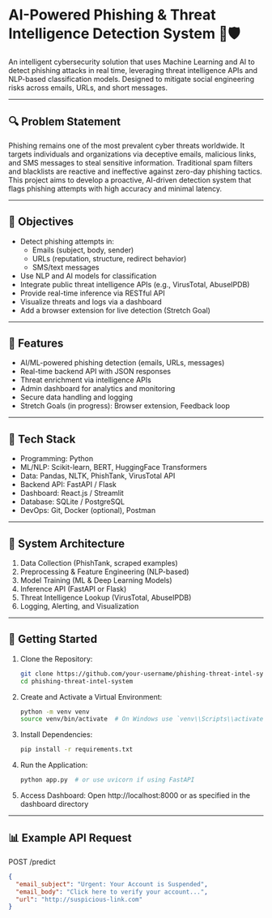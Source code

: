 # AI-Powered Phishing & Threat Intelligence Detection System 🚨🛡️

An intelligent cybersecurity solution that uses Machine Learning and AI to detect phishing attacks in real time, leveraging threat intelligence APIs and NLP-based classification models. Designed to mitigate social engineering risks across emails, URLs, and short messages.

---

## 🔍 Problem Statement

Phishing remains one of the most prevalent cyber threats worldwide. It targets individuals and organizations via deceptive emails, malicious links, and SMS messages to steal sensitive information. Traditional spam filters and blacklists are reactive and ineffective against zero-day phishing tactics. This project aims to develop a proactive, AI-driven detection system that flags phishing attempts with high accuracy and minimal latency.

---

## 🎯 Objectives

- Detect phishing attempts in:
  - Emails (subject, body, sender)
  - URLs (reputation, structure, redirect behavior)
  - SMS/text messages
- Use NLP and AI models for classification
- Integrate public threat intelligence APIs (e.g., VirusTotal, AbuseIPDB)
- Provide real-time inference via RESTful API
- Visualize threats and logs via a dashboard
- Add a browser extension for live detection (Stretch Goal)

---

## 🧱 Features

- AI/ML-powered phishing detection (emails, URLs, messages)
- Real-time backend API with JSON responses
- Threat enrichment via intelligence APIs
- Admin dashboard for analytics and monitoring
- Secure data handling and logging
- Stretch Goals (in progress): Browser extension, Feedback loop

---

## 🧠 Tech Stack

- Programming: Python  
- ML/NLP: Scikit-learn, BERT, HuggingFace Transformers  
- Data: Pandas, NLTK, PhishTank, VirusTotal API  
- Backend API: FastAPI / Flask  
- Dashboard: React.js / Streamlit  
- Database: SQLite / PostgreSQL  
- DevOps: Git, Docker (optional), Postman  

---

## 🧩 System Architecture

1. Data Collection (PhishTank, scraped examples)  
2. Preprocessing & Feature Engineering (NLP-based)  
3. Model Training (ML & Deep Learning Models)  
4. Inference API (FastAPI or Flask)  
5. Threat Intelligence Lookup (VirusTotal, AbuseIPDB)  
6. Logging, Alerting, and Visualization  

---

## 🚀 Getting Started

1. Clone the Repository:
    ```bash
    git clone https://github.com/your-username/phishing-threat-intel-system.git
    cd phishing-threat-intel-system
    ```

2. Create and Activate a Virtual Environment:
    ```bash
    python -m venv venv
    source venv/bin/activate  # On Windows use `venv\\Scripts\\activate`
    ```

3. Install Dependencies:
    ```bash
    pip install -r requirements.txt
    ```

4. Run the Application:
    ```bash
    python app.py  # or use uvicorn if using FastAPI
    ```

5. Access Dashboard:
    Open http://localhost:8000 or as specified in the dashboard directory

---

## 📊 Example API Request

POST /predict

```json
{
  "email_subject": "Urgent: Your Account is Suspended",
  "email_body": "Click here to verify your account...",
  "url": "http://suspicious-link.com"
}
